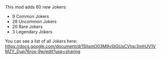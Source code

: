This mod adds 60 new Jokers:
- 9 Common Jokers
- 28 Uncommon Jokers
- 20 Rare Jokers
- 3 Legendary Jokers

You can see a list of all Jokers here:
https://docs.google.com/document/d/15lIsmO03M9vStGUsCVIqc3mHJV1VMZY_Dup76ros-9w/edit?usp=sharing
